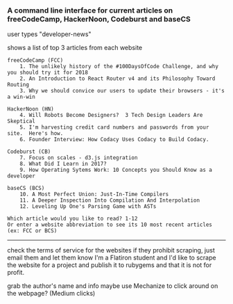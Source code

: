 ### A command line interface for current articles on freeCodeCamp, HackerNoon, Codeburst and baseCS

 user types "developer-news"

shows a list of top 3 articles from each website

	freeCodeCamp (FCC)
		1. The unlikely history of the #100DaysOfCode Challenge, and why you should try it for 2018
		2. An Introduction to React Router v4 and its Philosophy Toward Routing
		3. Why we should convice our users to update their browsers - it's a win-win

	HackerNoon (HN)
		4. Will Robots Become Designers?  3 Tech Design Leaders Are Skeptical
		5. I'm harvesting credit card numbers and passwords from your site.  Here's how.
		6. Founder Interview: How Codacy Uses Codacy to Build Codacy.

	Codeburst (CB)
		7. Focus on scales - d3.js integration
		8. What Did I Learn in 2017?
		9. How Operating Sytems Work: 10 Concepts you Should Know as a developer

	baseCS (BCS)
		10. A Most Perfect Union: Just-In-Time Compilers
		11. A Deeper Inspection Into Compilation And Interpolation
		12. Leveling Up One's Parsing Game with ASTs

	Which article would you like to read? 1-12
	Or enter a website abbreviation to see its 10 most recent articles (ex: FCC or BCS)

___



check the terms of service for the websites
if they prohibit scraping, just email them and let them know I'm a Flatiron student and I'd like to scrape the website for a project and publish it to rubygems and that it is not for profit.


grab the author's name and info
maybe use Mechanize to click around on the webpage? (Medium clicks)